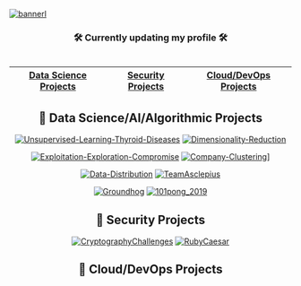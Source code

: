 [![bannerl](https://github.com/loupmesquita/loupmesquita/assets/57537562/689a08a0-ab71-4881-96ce-61a24e085b62)](https://www.linkedin.com/company/flylens)
<br/>
<div align="center"> 


  
### 🛠️ Currently updating my profile 🛠️ <br/> <br/>

<div align="center">

| [Data Science Projects](#DataScience) | [Security Projects](#Security) | [Cloud/DevOps Projects](#clouddevops) |
|:---:|:---:|:---:|



</div>

<h2 id="DataScience">
  📂 Data Science/AI/Algorithmic Projects
</h2>

[![Unsupervised-Learning-Thyroid-Diseases](https://github-readme-stats.vercel.app/api/pin/?username=loupmesquita&repo=Unsupervised-Learning-Thyroid-Diseases&theme=outrun&show_icons=true)](https://github.com/loupmesquita/Unsupervised-Learning-Thyroid-Diseases) 
[![Dimensionality-Reduction](https://github-readme-stats.vercel.app/api/pin/?username=loupmesquita&repo=Dimensionality-Reduction&theme=outrun&show_icons=true)](https://github.com/loupmesquita/Dimensionality-Reduction) <br/>

[![Exploitation-Exploration-Compromise](https://github-readme-stats.vercel.app/api/pin/?username=loupmesquita&repo=Exploitation-Exploration-Compromise&theme=outrun&show_icons=true)](https://github.com/loupmesquita/Exploitation-Exploration-Compromise) 
[![Company-Clustering](https://github-readme-stats.vercel.app/api/pin/?username=loupmesquita&repo=Company-Clustering&theme=outrun&show_icons=true)](https://github.com/loupmesquita/Company-Clustering)] <br/>

[![Data-Distribution](https://github-readme-stats.vercel.app/api/pin/?username=loupmesquita&repo=Data-Distribution&theme=outrun&show_icons=true)](https://github.com/loupmesquita/Data-Distribution) 
[![TeamAsclepius](https://github-readme-stats.vercel.app/api/pin/?username=loupmesquita&repo=TeamAsclepius&theme=outrun&show_icons=true)](https://github.com/loupmesquita/TeamAsclepius) <br/>

[![Groundhog](https://github-readme-stats.vercel.app/api/pin/?username=loupmesquita&repo=Groundhog&theme=outrun&show_icons=true)](https://github.com/loupmesquita/Groundhog) 
[![101pong_2019](https://github-readme-stats.vercel.app/api/pin/?username=loupmesquita&repo=101pong_2019&theme=outrun&show_icons=true)](https://github.com/loupmesquita/101pong_2019) 




<h2 id="Security">
  📂 Security Projects
</h2>

[![CryptographyChallenges](https://github-readme-stats.vercel.app/api/pin/?username=loupmesquita&repo=CryptographyChallenges&theme=shadow_red&show_icons=true)](https://github.com/loupmesquita/CryptographyChallenges) 
[![RubyCaesar](https://github-readme-stats.vercel.app/api/pin/?username=loupmesquita&repo=RubyCaesar&theme=shadow_red&show_icons=true)](https://github.com/loupmesquita/RubyCaesar) 

<h2 id="clouddevops">
  📂 Cloud/DevOps Projects
</h2>


</details>

